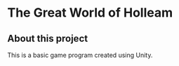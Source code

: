 # The Great World of Holleam
## About this project
This is a basic game program created using Unity.
##
